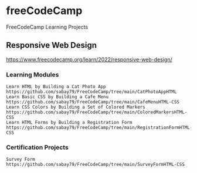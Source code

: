 # freeCodeCamp
FreeCodeCamp Learning Projects

## Responsive Web Design
https://www.freecodecamp.org/learn/2022/responsive-web-design/

### Learning Modules
	Learn HTML by Building a Cat Photo App https://github.com/sabay79/FreeCodeCamp/tree/main/CatPhotoAppHTML
	Learn Basic CSS by Building a Cafe Menu https://github.com/sabay79/FreeCodeCamp/tree/main/CafeMenuHTML-CSS
	Learn CSS Colors by Building a Set of Colored Markers https://github.com/sabay79/FreeCodeCamp/tree/main/ColoredMarkersHTML-CSS
	Learn HTML Forms by Building a Registration Form https://github.com/sabay79/FreeCodeCamp/tree/main/RegistrationFormHTML-CSS

### Certification Projects
	Survey Form https://github.com/sabay79/FreeCodeCamp/tree/main/SurveyFormHTML-CSS
